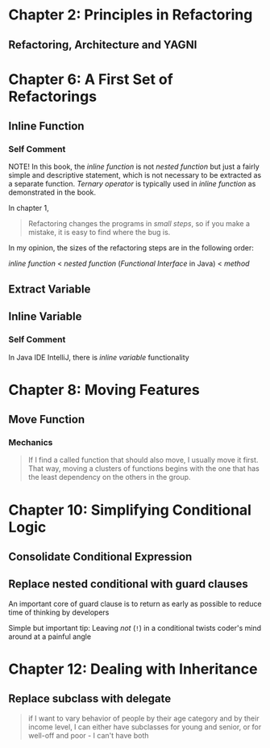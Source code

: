 # Chapter 2: Principles in Refactoring
## Refactoring, Architecture and YAGNI
# Chapter 6: A First Set of Refactorings
## Inline Function
### Self Comment
NOTE! In this book, the *inline function* is not *nested function* but just a fairly simple and descriptive statement, which is not necessary to be extracted as a separate function. *Ternary operator* is typically used in *inline function* as demonstrated in the book.

In chapter 1,

> Refactoring changes the programs in *small steps*, so if you make a mistake, it is easy to find where the bug is.

In my opinion, the sizes of the refactoring steps are in the following order: 

*inline function* < *nested function* (*Functional Interface* in Java) < *method*
## Extract Variable

## Inline Variable
### Self Comment
In Java IDE IntelliJ, there is *inline variable* functionality

# Chapter 8: Moving Features
## Move Function
### Mechanics
> If I find a called function that should also move, I usually move it first. That way, moving a clusters of functions begins with the one that has the least dependency on the others in the group.

# Chapter 10: Simplifying Conditional Logic
## Consolidate Conditional Expression

## Replace nested conditional with guard clauses
An important core of guard clause is to return as early as possible to reduce time of thinking by developers

Simple but important tip: Leaving *not* (`!`) in a conditional twists coder's mind around at a painful angle

# Chapter 12: Dealing with Inheritance
## Replace subclass with delegate
> if I want to vary behavior of people by their age category and by their income level, I can either have subclasses for young and senior, or for well-off and poor - I can't have both


 


